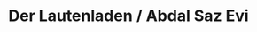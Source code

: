 ---
title: "Der Lautenladen / Abdal Saz Evi"
url: /muenchen/der-lautenladen-abdal-saz-evi/
shop: Instrumente
---